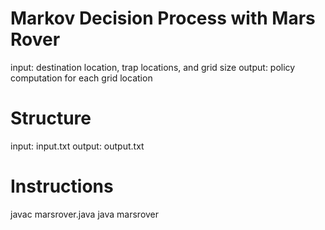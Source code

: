 # Markov Decision Process with Mars Rover
input: destination location, trap locations, and grid size
output: policy computation for each grid location

# Structure
input: input.txt
output: output.txt

# Instructions
javac marsrover.java
java marsrover

